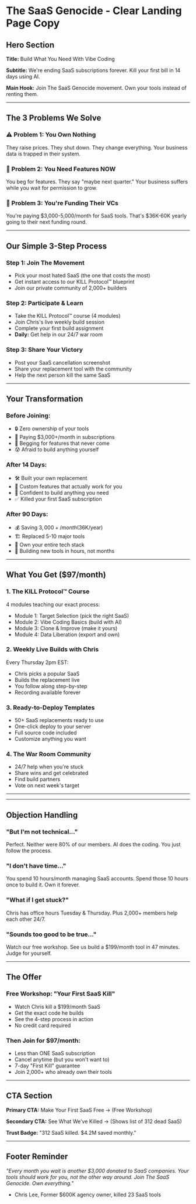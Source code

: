# The SaaS Genocide - Clear Landing Page Copy

## Hero Section

**Title:** Build What You Need With Vibe Coding

**Subtitle:** We're ending SaaS subscriptions forever. Kill your first bill in 14 days using AI.

**Main Hook:** Join The SaaS Genocide movement. Own your tools instead of renting them.

---

## The 3 Problems We Solve

### ⚠️ Problem 1: You Own Nothing
They raise prices. They shut down. They change everything. Your business data is trapped in their system.

### 🚫 Problem 2: You Need Features NOW  
You beg for features. They say "maybe next quarter." Your business suffers while you wait for permission to grow.

### 💸 Problem 3: You're Funding Their VCs
You're paying $3,000-5,000/month for SaaS tools. That's $36K-60K yearly going to their next funding round.

---

## Our Simple 3-Step Process

### Step 1: Join The Movement
- Pick your most hated SaaS (the one that costs the most)
- Get instant access to our KILL Protocol™ blueprint
- Join our private community of 2,000+ builders

### Step 2: Participate & Learn
- Take the KILL Protocol™ course (4 modules)
- Join Chris's live weekly build session
- Complete your first build assignment
- **Daily:** Get help in our 24/7 war room

### Step 3: Share Your Victory
- Post your SaaS cancellation screenshot
- Share your replacement tool with the community
- Help the next person kill the same SaaS

---

## Your Transformation

### Before Joining:
- 🔒 Zero ownership of your tools
- 💸 Paying $3,000+/month in subscriptions
- 😤 Begging for features that never come
- 😰 Afraid to build anything yourself

### After 14 Days:
- 🛠️ Built your own replacement
- 🎯 Custom features that actually work for you
- 💪 Confident to build anything you need
- ✅ Killed your first SaaS subscription


### After 90 Days:
- 💰 Saving $3,000+/month ($36K/year)
- 🏗️ Replaced 5-10 major tools
- 👑 Own your entire tech stack
- 🚀 Building new tools in hours, not months

---

## What You Get ($97/month)

### 1. The KILL Protocol™ Course
4 modules teaching our exact process:
- Module 1: Target Selection (pick the right SaaS)
- Module 2: Vibe Coding Basics (build with AI)
- Module 3: Clone & Improve (make it yours)
- Module 4: Data Liberation (export and own)

### 2. Weekly Live Builds with Chris
Every Thursday 2pm EST:
- Chris picks a popular SaaS
- Builds the replacement live
- You follow along step-by-step
- Recording available forever

### 3. Ready-to-Deploy Templates
- 50+ SaaS replacements ready to use
- One-click deploy to your server
- Full source code included
- Customize anything you want

### 4. The War Room Community
- 24/7 help when you're stuck
- Share wins and get celebrated
- Find build partners
- Vote on next week's target

---


---

## Objection Handling

### "But I'm not technical..."
Perfect. Neither were 80% of our members. AI does the coding. You just follow the process.

### "I don't have time..."
You spend 10 hours/month managing SaaS accounts. Spend those 10 hours once to build it. Own it forever.

### "What if I get stuck?"
Chris has office hours Tuesday & Thursday. Plus 2,000+ members help each other 24/7.

### "Sounds too good to be true..."
Watch our free workshop. See us build a $199/month tool in 47 minutes. Judge for yourself.

---

## The Offer

### Free Workshop: "Your First SaaS Kill"
- Watch Chris kill a $199/month SaaS
- Get the exact code he builds
- See the 4-step process in action
- No credit card required

### Then Join for $97/month:
- Less than ONE SaaS subscription
- Cancel anytime (but you won't want to)
- 7-day "First Kill" guarantee
- Join 2,000+ who already own their tools

---

## CTA Section

**Primary CTA:** Make Your First SaaS Free → (Free Workshop)

**Secondary CTA:** See What We've Killed → (Shows list of 312 dead SaaS)

**Trust Badge:** "312 SaaS killed. $4.2M saved monthly."

---

## Footer Reminder

*"Every month you wait is another $3,000 donated to SaaS companies. Your tools should work for you, not the other way around. Join The SaaS Genocide. Own everything."*

- Chris Lee, Former $600K agency owner, killed 23 SaaS tools
